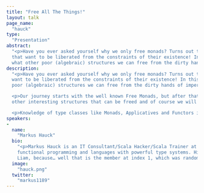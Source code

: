 ```yaml
---
title: "Free All The Things!"
layout: talk
page_name:
  "hauck"
type:
  "Presentation"
abstract:
  "<p>Have you ever asked yourself why we only free monads? Turns out there are a lot of other structures
  that want to be liberated from the constraints of their existence! In this talk we will investigate
  what other poor (algebraic) structures we can free from the dirty hands of imperative programmers.</p>"
description:
  "<p>Have you ever asked yourself why we only free monads? Turns out there are a lot of other structures that
  want to be liberated from the constraints of their existence! In this talk we will investigate what other
  poor (algebraic) structures we can free from the dirty hands of imperative programmers.</p>

  <p>Our journey starts with the well known Free Monads, but after that we will have a look at all the
  other interesting structures that can be freed and of course we will also look at what we can do with them.</p>

  <p>Knowledge of type classes like Monads, Applicatives and Functors is beneficial but not required. </p>"
speakers:
-
  name:
    "Markus Hauck"
  bio:
    "<p>Markus Hauck is an IT Consultant/Scala Hacker/Scala Trainer at codecentric AG in Germany. He loves
    functional programming and languages with powerful type systems. His favorite member of One Direction is
    Liam, because… well that is the member at index 1, which was randomly chosen using a RNG. </p>"
  image:
    "hauck.png"
  twitter:
    "markus1189"
---
```

